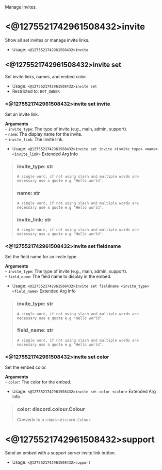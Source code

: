 Manage invites.

# <@1275521742961508432>invite
Show all set invites or manage invite links.<br/>
 - Usage: `<@1275521742961508432>invite`
## <@1275521742961508432>invite set
Set invite links, names, and embed color.<br/>
 - Usage: `<@1275521742961508432>invite set`
 - Restricted to: `BOT_OWNER`
### <@1275521742961508432>invite set invite
Set an invite link.<br/>

**Arguments**<br/>
    - `invite_type`: The type of invite (e.g., main, admin, support).<br/>
    - `name`: The display name for the invite.<br/>
    - `invite_link`: The invite link.<br/>
 - Usage: `<@1275521742961508432>invite set invite <invite_type> <name> <invite_link>`
Extended Arg Info
> ### invite_type: str
> ```
> A single word, if not using slash and multiple words are necessary use a quote e.g "Hello world".
> ```
> ### name: str
> ```
> A single word, if not using slash and multiple words are necessary use a quote e.g "Hello world".
> ```
> ### invite_link: str
> ```
> A single word, if not using slash and multiple words are necessary use a quote e.g "Hello world".
> ```
### <@1275521742961508432>invite set fieldname
Set the field name for an invite type.<br/>

**Arguments**<br/>
    - `invite_type`: The type of invite (e.g., main, admin, support).<br/>
    - `field_name`: The field name to display in the embed.<br/>
 - Usage: `<@1275521742961508432>invite set fieldname <invite_type> <field_name>`
Extended Arg Info
> ### invite_type: str
> ```
> A single word, if not using slash and multiple words are necessary use a quote e.g "Hello world".
> ```
> ### field_name: str
> ```
> A single word, if not using slash and multiple words are necessary use a quote e.g "Hello world".
> ```
### <@1275521742961508432>invite set color
Set the embed color.<br/>

**Arguments**<br/>
    - `color`: The color for the embed.<br/>
 - Usage: `<@1275521742961508432>invite set color <color>`
Extended Arg Info
> ### color: discord.colour.Colour
> Converts to a :class:`~discord.Colour`.
> 
>     
# <@1275521742961508432>support
Send an embed with a support server invite link button.<br/>
 - Usage: `<@1275521742961508432>support`
